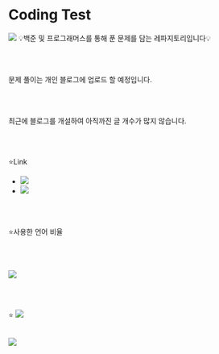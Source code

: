 # Coding Test
<img src="https://capsule-render.vercel.app/api?type=waving&color=BDBDC8&height=300&section=header&text=내용%20참고&fontSize=90&fontColor=ffffff" />
💡백준 및 프로그래머스를 통해 푼 문제를 담는 레파지토리입니다💡

<br/><br/>

문제 풀이는 개인 블로그에 업로드 할 예정입니다.

<br/><br/>

최근에 블로그를 개설하여 아직까진 글 개수가 많지 않습니다.

<br/><br/>

⭐Link

<ul>
  <li>
    <a href="https://eun-developer.tistory.com/" target="_blank">
      <img src="https://img.shields.io/badge/Tistory-FD5F07?style=for-the-badget&logo=tistory&logoColor=white"/>
    </a>
  </li>
  <li>
    <a href=" https://pool-cover-73b.notion.site/STUDY-5450635467b146e7a6a21c6faeb92099?pvs=4" target="_blank">
      <img src="https://img.shields.io/badge/Notion-ffffff?style=for-the-badget&logo=notion&logoColor=black"/>
    </a>
  </li>
</ul>

<br/><br/>

⭐사용한 언어 비율

<br/><br/>

<img src="https://github-readme-stats.vercel.app/api/top-langs/?username=JjungEeunAae&layout=compact">

<br/><br/>

⭐
<a href="https://hits.seeyoufarm.com"><img src="https://hits.seeyoufarm.com/api/count/incr/badge.svg?url=https%3A%2F%2Fgithub.com%2Fgjbae1212%2Fhit-counter&count_bg=%23FF6739&title_bg=%23949494&icon=googleads.svg&icon_color=%23515151&title=%EB%B0%A9%EB%AC%B8%EC%9E%90+%EC%88%98&edge_flat=false"/></a>

<br/>

<img src="https://capsule-render.vercel.app/api?type=waving&color=BDBDC8&height=150&section=footer" />
